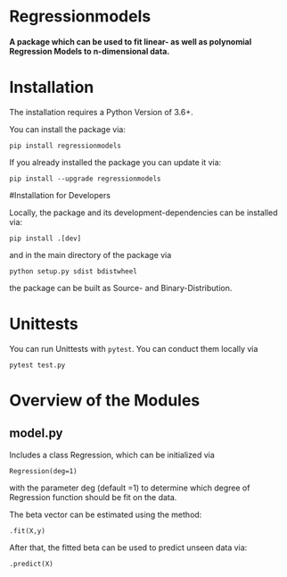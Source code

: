 Regressionmodels 
=======

#### A package which can be used to fit linear- as well as polynomial Regression Models to n-dimensional data.

# Installation 

The installation requires a Python Version of 3.6+.

You can install the package via:

`pip install regressionmodels`

If you already installed the package you can update it via:

`pip install --upgrade regressionmodels`

#Installation for Developers

Locally, the package and its development-dependencies can be installed via:

`pip install .[dev] `

and in the main directory of the package via 

`python setup.py sdist bdistwheel`

the package can be built as Source- and Binary-Distribution. 

# Unittests

You can run Unittests with `pytest`. You can conduct them locally via

```pytest test.py```

# Overview of the Modules

## model.py 

Includes a class Regression, which can be initialized via 

`Regression(deg=1)`

with the parameter deg (default =1) to determine which degree of Regression function should be fit on the data.

The beta vector can be estimated using the method:

`.fit(X,y)` 

After that, the fitted beta can be used to predict unseen data via:

`.predict(X)`



